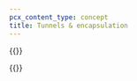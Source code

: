 ```yaml
---
pcx_content_type: concept
title: Tunnels & encapsulation
---
```


{{<render file="_tunnels-encapsulation-opening.md" withParameters="Magic Transit;;/magic-transit/prerequisites/#set-maximum-segment-size">}}

{{<render file="_mt-network-analytics.md">}}